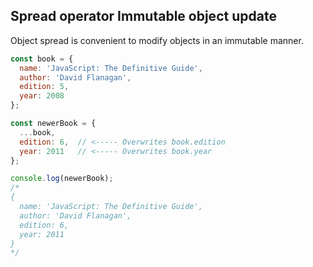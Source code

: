 ## Spread operator Immutable object update

Object spread is convenient to modify objects in an immutable manner.

```javascript
const book = {
  name: 'JavaScript: The Definitive Guide',
  author: 'David Flanagan',
  edition: 5,
  year: 2008
};

const newerBook = {
  ...book,
  edition: 6,  // <----- Overwrites book.edition
  year: 2011   // <----- Overwrites book.year
};

console.log(newerBook);
/*
{
  name: 'JavaScript: The Definitive Guide',
  author: 'David Flanagan',
  edition: 6,
  year: 2011
}
*/
```

